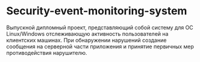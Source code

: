 # Security-event-monitoring-system
Выпускной дипломный проект, представляющий собой систему для ОС Linux/Windows отслеживающую активность пользователей на клиентских машинах. При обнаружении нарушений создание сообщения на серверной части приложения и принятие первичных мер противодействия нарушителю.
